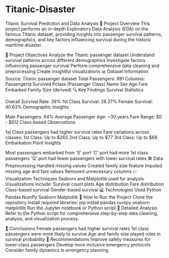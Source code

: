 # Titanic-Disaster
Titanic Survival Prediction and Data Analysis 🚢
Project Overview
This project performs an in-depth Exploratory Data Analysis (EDA) on the famous Titanic dataset, providing insights into passenger survival patterns, demographics, and key factors influencing survival during the historic maritime disaster.

🎯 Project Objectives
Analyze the Titanic passenger dataset
Understand survival patterns across different demographics
Investigate factors influencing passenger survival
Perform comprehensive data cleaning and preprocessing
Create insightful visualizations
📊 Dataset Information
Source: Titanic passenger dataset
Total Passengers: 891
Columns:
PassengerId
Survived
Pclass (Passenger Class)
Name
Sex
Age
Fare
Embarked
Family Size (derived)
🔍 Key Findings
Survival Statistics

Overall Survival Rate: 39%
1st Class Survival: 28.37%
Female Survival: 40.63%
Demographic Insights

Male Passengers: 64%
Average Passenger Age: ~30 years
Fare Range: $0 - $512
Class-based Observations

1st Class passengers had higher survival rates
Fare variations across classes:
1st Class: Up to $263
2nd Class: Up to $77
3rd Class: Up to $68
Embarkation Point Insights

Most passengers embarked from 'S' port
'C' port had more 1st class passengers
'Q' port had fewer passengers with lower survival rates
🛠 Data Preprocessing
Handled missing values
Created family size feature
Imputed missing age and fare values
Removed unnecessary columns
📈 Visualization Techniques
Seaborn and Matplotlib used for analysis
Visualizations include:
Survival count plots
Age distribution
Fare distribution
Class-based survival
Gender-based survival
💻 Technologies Used
Python
Pandas
NumPy
Seaborn
Matplotlib
🚀 How to Run the Project
Clone the repository
Install required libraries:
pip install pandas numpy seaborn matplotlib
Run the Jupyter notebook or Python script
🔬 Detailed Analysis
Refer to the Python script for comprehensive step-by-step data cleaning, analysis, and visualization process.

📝 Conclusions
Female passengers had higher survival rates
1st class passengers were more likely to survive
Age and family size played roles in survival probability
🌟 Recommendations
Improve safety measures for lower-class passengers
Develop more inclusive emergency protocols
Consider family dynamics in emergency planning

